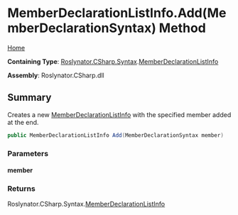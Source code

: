 # MemberDeclarationListInfo\.Add\(MemberDeclarationSyntax\) Method

[Home](../../../../../README.md)

**Containing Type**: [Roslynator.CSharp.Syntax](../../README.md)\.[MemberDeclarationListInfo](../README.md)

**Assembly**: Roslynator\.CSharp\.dll

## Summary

Creates a new [MemberDeclarationListInfo](../README.md) with the specified member added at the end\.

```csharp
public MemberDeclarationListInfo Add(MemberDeclarationSyntax member)
```

### Parameters

#### member

### Returns

Roslynator\.CSharp\.Syntax\.[MemberDeclarationListInfo](../README.md)

